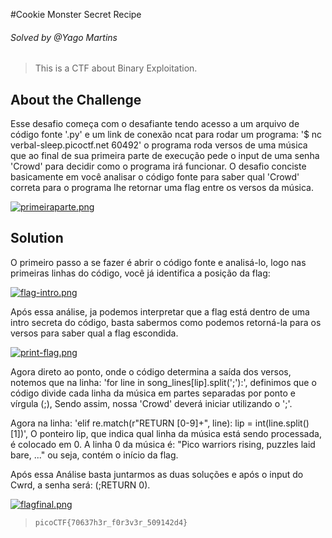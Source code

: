 #Cookie Monster Secret Recipe
###### Solved by @Yago Martins
> This is a CTF about Binary Exploitation.
## About the Challenge
Esse desafio começa com o desafiante tendo acesso a um arquivo de código fonte '.py' e um link de conexão ncat para rodar um programa: '$ nc verbal-sleep.picoctf.net 60492' o programa roda versos de uma música que ao final de sua primeira parte de execução pede o input de uma senha 'Crowd' para decidir como o programa irá funcionar. O desafio conciste basicamente em você analisar o código fonte para saber qual 'Crowd' correta para o programa lhe retornar uma flag entre os versos da música.

[![primeiraparte.png](https://i.postimg.cc/Tw7SVHk7/primeiraparte.png)](https://postimg.cc/WFZXjScg)

## Solution
O primeiro passo a se fazer é abrir o código fonte e analisá-lo, logo nas primeiras linhas do código, você já identifica a posição da flag:

[![flag-intro.png](https://i.postimg.cc/3RkMcTD5/flag-intro.png)](https://postimg.cc/S2btnHrD)

Após essa análise, ja podemos interpretar que a flag está dentro de uma intro secreta do código, basta sabermos como podemos retorná-la para os versos para saber qual a flag escondida.

[![print-flag.png](https://i.postimg.cc/GmmXQjy6/print-flag.png)](https://postimg.cc/ZCXPYpjL)

Agora direto ao ponto, onde o código determina a saída dos versos, notemos que na linha: 'for line in song_lines[lip].split(';'):', definimos que o código divide cada linha da música em partes separadas por ponto e vírgula (;), Sendo assim, nossa 'Crowd' deverá iniciar utilizando o ';'.

Agora na linha: 'elif re.match(r"RETURN [0-9]+", line): lip = int(line.split()[1])', O ponteiro lip, que indica qual linha da música está sendo processada, é colocado em 0. A linha 0 da música é: "Pico warriors rising, puzzles laid bare, ..." ou seja, contém o início da flag.

Após essa Análise basta juntarmos as duas soluções e após o input do Cwrd, a senha será: (;RETURN 0).

[![flagfinal.png](https://i.postimg.cc/mrNhg7d2/flagfinal.png)](https://postimg.cc/VSvz70Q3)



>`picoCTF{70637h3r_f0r3v3r_509142d4}`
 
